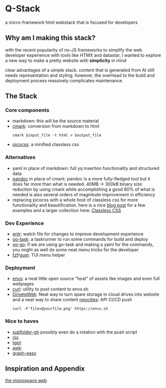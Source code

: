 # Q-Stack

a micro-framework html webstack that is focused for developers

## Why am I making this stack?

with the recent popularity of no-JS frameworks to simplify the web developer experience with tools like HTMX and datastar, I wanted to explore a new way to make a pretty website with **simplicity** in mind

clear advantages of a simple stack. content that is generated from AI still needs representation and styling. however, the overhead to the build and deployment process massively complicates maintenance.

## The Stack

### Core components

- markdown: this will be the source material
- [cmark](https://github.com/commonmark/cmark): conversion from markdown to html
  ```
  cmark $input_file -t html > $output_file
  ```
- [picocss](https://picocss.com/): a minified classless css

### Alternatives

- yaml in place of markdown: full yq insertion functionality and structured data
- [pandoc](https://pandoc.org/) in place of cmark: pandoc is a more fully-fledged tool but it does far more than what is needed. 40MB -> 300kB binary size reduction by using cmark while accomplishing a good 80% of what is needed is also several orders of magnitude improvement in efficiency
- replacing picocss with a whole host of classless css for more functionality and beautification. here is a nice [blog post](https://benhoskins.dev/classless-css/) for a few examples and a larger collection here: [Classless CSS](https://github.com/dbohdan/classless-css)

### Dev Experience

- [entr](https://github.com/eradman/entr): watch file for changes to improve development experience
- [go-task](https://taskfile.dev/): a taskrunner to run some commands for build and deploy
- [yq-go](https://github.com/mikefarah/yq): if we are using go-task and making a yaml for the commands, you might as well do some neat menu tricks for the developer
- [fzf](https://github.com/junegunn/fzf)/[gum](https://github.com/charmbracelet/gum): TUI menu helper

### Deployment

- [envs](https://envs.sh): a neat little open source "host" of assets like images and even full webpages
- [curl](https://github.com/curl/curl): utility to post content to envs.sh
- [DrivetoWeb](https://www.drv.tw/): Neat way to turn spare storage in cloud drives into website and a neat way to share content
  [neocities](https://neocities.com): API CI/CD push
  ```
  curl -F'file=@yourfile.png' https://envs.sh
  ```

### Nice to haves

- [subfolder-gh](https://gist.github.com/cobyism/4730490?permalink_comment_id=3929519) possibly even do a rotation with the push script
- [nix](https://nixos.org)
- [tgpt]():
- [awk]():
- [graph-easy]()

## Inspiration and Appendix

[the monospace web](https://owickstrom.github.io/the-monospace-web/)
